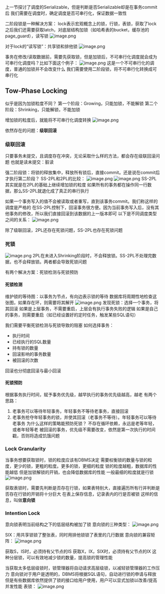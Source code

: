 ```toc
```
上一节探讨了调度的Serializable，但是判断是否Serializable却是在事务commit后
我们需要在调度时，确定调度是否可串行化，保证数据一致性

二阶段锁是一种解决方案：
lock表示宏观概念上的锁，行锁，表锁，获取了lock之后我们还需要获取latch，对底层结构加锁（如哈希表的bucket，缓存池的page_guard），读写锁
![image.png](https://raw.githubusercontent.com/ren77281/pigco-image/main/img/202407231507633.png)

对于lock的“读写锁”：共享锁和排他锁
![image.png](https://raw.githubusercontent.com/ren77281/pigco-image/main/img/202407231510448.png)

事务在修改/读取数据前，需要先获取锁，但是加锁后，不可串行化调度就会成为可串行化调度吗？比如下面这个例子：
![image.png](https://raw.githubusercontent.com/ren77281/pigco-image/main/img/202407231520726.png)
这是一个不可串行化的调度，普通的加锁并不会改变什么
我们需要使用二阶段锁，将不可串行化转换成可串行化
## Tow-Phase Locking
似乎是因为加锁粒度不同？
第一个阶段：Growing，只能加锁，不能解锁
第二个阶段：Shrinking，只能解锁，不能加锁

增加锁的粒度后，就能将不可串行化调度转换
![image.png](https://raw.githubusercontent.com/ren77281/pigco-image/main/img/202407231534208.png)

依然存在的问题：**级联回滚**
### 级联回滚
只要事务未提交，且调度存在冲突，无论采取什么样的方法，都会存在级联回滚问题
也就是读未提交：脏读

强二阶段锁：将锁的释放集中，释放所有锁后，直接commit。还是说在commit后才执行第二阶段？
SS-2PL和2PL的比较：
![image.png](https://raw.githubusercontent.com/ren77281/pigco-image/main/img/202407231557285.png)
![image.png](https://raw.githubusercontent.com/ren77281/pigco-image/main/img/202407231557092.png)
SS-2PL其实就是在2PL的基础上继续增加锁的粒度
如果所有的事务都在操作同一行数据，那么SS-2PL就退化成了真正的串行执行

如果一个事务写入的值不会被读取或者重写，直到该事务commit。我们称这样的调度是严格的
在SS-2PL控制下，回滚事务很方便。因为当前事务写入后，没有其他事务的修改，所以我们直接回滚到该数据的上一版本即可
以下是不同调度类型之间的关系：
![image.png](https://raw.githubusercontent.com/ren77281/pigco-image/main/img/202407231610771.png)

除了级联回滚，2PL还存在死锁问题，SS-2PL也存在死锁问题
### 死锁
![image.png](https://raw.githubusercontent.com/ren77281/pigco-image/main/img/202407231611457.png)
2PL在未进入Shrinking阶段时，不会释放锁。SS-2PL不处理完数据，也不会释放锁。两者都会导致死锁问题

有两个解决方案：死锁检测与死锁预防
#### 死锁检测
维护锁的等待图：以事务为节点，有向边表示锁的等待
数据库将周期性地检查这张图，如果存在环，则需要将其解开
![image.png](https://raw.githubusercontent.com/ren77281/pigco-image/main/img/202407231617775.png)
发现死锁：选择一个事务，将其回滚
如果是上层事务，不需要重启，上层会有执行事务失败的逻辑
如果是自己的事务，则需要重启（如已经设置好的定时任务，触发某些SQL语句）

我们需要平衡死锁检测与死锁导致的阻塞
如何选择事务：
- 执行时间
- 已经执行的SQL数量
- 持有锁的数量
- 回滚影响的事务数量
- 被回滚的次数

回滚也分彻底回滚与最小回滚
#### 死锁预防
根据事务执行时间，赋予事务优先级，越早执行的事务优先级越高，越老
有两个思路：
1. 老事务可以等待年轻事务，年轻事务不等待老事务，直接回滚
2. 老事务抢夺年轻事务的锁，并使其回滚（老事务不等待）。年轻事务可以等待老事务
为什么这样的策略能预防死锁？
不存在循环依赖，永远是老等年轻，或者年轻等老
被回滚的事务，优先级不需要改变，依然是第一次执行的时间戳，否则将造成饥饿问题
### Lock Granularity
当事务想要获取锁时，锁的粒度应该有DBMS决定
需要权衡锁的数量与锁的粒度，更少的锁，更粗的粒度。更多的锁，更细的粒度
锁的粒度越粗，数据库的性能越低
但是加锁解锁的开销，也会降低数据库的性能
一般最细的粒度就是行锁
![image.png](https://raw.githubusercontent.com/ren77281/pigco-image/main/img/202407231646766.png)

获取表锁时，需要先判断是否存在行锁，如果表特别大，直接遍历所有行并判断是否存在行锁的开销将十分巨大
在表上保存信息，记录表内的行是否被锁
这样的信息，叫做**意向锁**
### Intention Lock
意向锁表明当前结构之下的低层结构被加了锁
意向锁的三种类型：
![image.png](https://raw.githubusercontent.com/ren77281/pigco-image/main/img/202407231656766.png)

SIX：用共享锁锁了整张表，同时用排他锁锁了表里的几行数据
意向锁的兼容矩阵：
![image.png](https://raw.githubusercontent.com/ren77281/pigco-image/main/img/202407231745484.png)

获取S，IS时，必须持有父节点的IS
获取X，IX，SIX时，必须持有父节点的IX
这种分层锁，可以有效地减少锁的数量，提高锁的管理性能

当获取太多低层级锁时，锁管理器将自动请求高层级锁，以减轻锁管理器的工作压力
意向锁对于用户是透明的，DBMS将根据SQL语句，自动进行锁的申请与释放
但是有些数据库依然提供了锁的接口给用户使用，用户可以显式加锁以改善/提高并发性能
表锁：
![image.png](https://raw.githubusercontent.com/ren77281/pigco-image/main/img/202407231843886.png)



